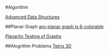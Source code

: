 #Algorithm

[Advanced Data Structures](http://courses.csail.mit.edu/6.897/spring05/lec.html)

##Planar Graph
[any planar graph is 6-colorable](https://courses.engr.illinois.edu/cs173/fa2010/lectures/planargraphs.pdf)

[Planarity Testing of Graphs](http://www.tcs.tifr.res.in/~workshop/nitp_igga/slides/shreesh-planarity-patna.pdf)


##Alogrithm Problems
[Tetris 3D](http://main.edu.pl/en/archive/oi/13/tet)
